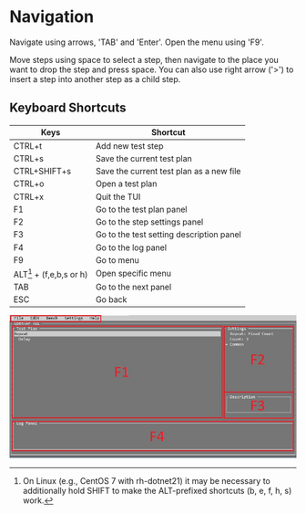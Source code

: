 # Navigation
Navigate using arrows, 'TAB' and 'Enter'. Open the menu using 'F9'.

Move steps using space to select a step, then navigate to the place you want to drop the step and press space.
You can also use right arrow ('>') to insert a step into another step as a child step.

## Keyboard Shortcuts

|Keys|Shortcut|
|-|-|
|CTRL+t|Add new test step|
|CTRL+s|Save the current test plan|
|CTRL+SHIFT+s|Save the current test plan as a new file|
|CTRL+o|Open a test plan|
|CTRL+x|Quit the TUI|
|F1|Go to the test plan panel|
|F2|Go to the step settings panel|
|F3|Go to the test setting description panel|
|F4|Go to the log panel|
|F9|Go to menu|
|ALT[^1] + (f,e,b,s or h)|Open specific menu|
|TAB|Go to the next panel|
|ESC|Go back|

[^1]: On Linux (e.g., CentOS 7 with rh-dotnet21) it may be necessary to additionally hold SHIFT
      to make the ALT-prefixed shortcuts (b, e, f, h, s) work.

![](./images/TUI2.jpg)